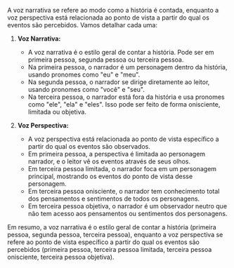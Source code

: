 A voz narrativa se refere ao modo como a história é contada, enquanto a voz perspectiva está relacionada ao ponto de vista a partir do qual os eventos são percebidos. Vamos detalhar cada uma:

1. **Voz Narrativa:**
   - A voz narrativa é o estilo geral de contar a história. Pode ser em primeira pessoa, segunda pessoa ou terceira pessoa. 
   - Na primeira pessoa, o narrador é um personagem dentro da história, usando pronomes como "eu" e "meu".
   - Na segunda pessoa, o narrador se dirige diretamente ao leitor, usando pronomes como "você" e "seu".
   - Na terceira pessoa, o narrador está fora da história e usa pronomes como "ele", "ela" e "eles". Isso pode ser feito de forma onisciente, limitada ou objetiva.

2. **Voz Perspectiva:**
   - A voz perspectiva está relacionada ao ponto de vista específico a partir do qual os eventos são observados.
   - Em primeira pessoa, a perspectiva é limitada ao personagem narrador, e o leitor vê os eventos através de seus olhos.
   - Em terceira pessoa limitada, o narrador foca em um personagem principal, mostrando os eventos do ponto de vista desse personagem.
   - Em terceira pessoa onisciente, o narrador tem conhecimento total dos pensamentos e sentimentos de todos os personagens.
   - Em terceira pessoa objetiva, o narrador é um observador neutro que não tem acesso aos pensamentos ou sentimentos dos personagens.

Em resumo, a voz narrativa é o estilo geral de contar a história (primeira pessoa, segunda pessoa, terceira pessoa), enquanto a voz perspectiva se refere ao ponto de vista específico a partir do qual os eventos são percebidos (primeira pessoa, terceira pessoa limitada, terceira pessoa onisciente, terceira pessoa objetiva).
